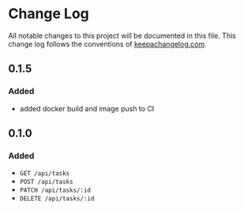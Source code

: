 # Change Log
All notable changes to this project will be documented in this file.
This change log follows the conventions of [keepachangelog.com](http://keepachangelog.com/).

## 0.1.5
### Added
* added docker build and image push to CI

## 0.1.0
### Added
* `GET /api/tasks`
* `POST /api/tasks`
* `PATCH /api/tasks/:id`
* `DELETE /api/tasks/:id`
